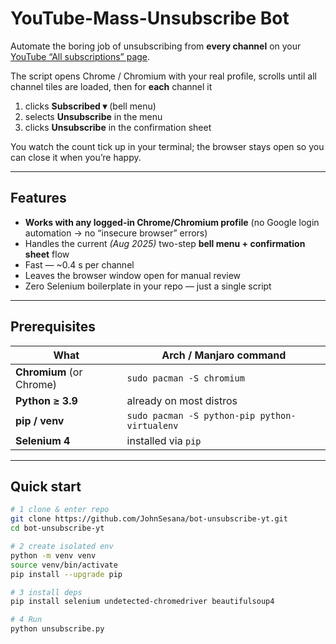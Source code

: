 # YouTube-Mass-Unsubscribe Bot

Automate the boring job of unsubscribing from **every channel** on your
[YouTube “All subscriptions” page](https://www.youtube.com/feed/channels).

The script opens Chrome / Chromium with your real profile, scrolls until
all channel tiles are loaded, then for **each** channel it

1. clicks **Subscribed ▾** (bell menu)  
2. selects **Unsubscribe** in the menu  
3. clicks **Unsubscribe** in the confirmation sheet  

You watch the count tick up in your terminal; the browser stays open so
you can close it when you’re happy.

---

## Features

* **Works with any logged-in Chrome/Chromium profile** (no Google login
  automation → no “insecure browser” errors)
* Handles the current *(Aug 2025)* two-step **bell menu + confirmation
  sheet** flow
* Fast — ~0.4 s per channel
* Leaves the browser window open for manual review
* Zero Selenium boilerplate in your repo — just a single script

---

## Prerequisites

| What                       | Arch / Manjaro command                              |
|----------------------------|-----------------------------------------------------|
| **Chromium** (or Chrome)   | `sudo pacman -S chromium`                           |
| **Python ≥ 3.9**           | already on most distros                             |
| **pip / venv**             | `sudo pacman -S python-pip python-virtualenv`       |
| **Selenium 4**             | installed via `pip`                                 |

---

## Quick start

```bash
# 1 clone & enter repo
git clone https://github.com/JohnSesana/bot-unsubscribe-yt.git
cd bot-unsubscribe-yt

# 2 create isolated env
python -m venv venv
source venv/bin/activate
pip install --upgrade pip

# 3 install deps
pip install selenium undetected-chromedriver beautifulsoup4

# 4 Run
python unsubscribe.py
